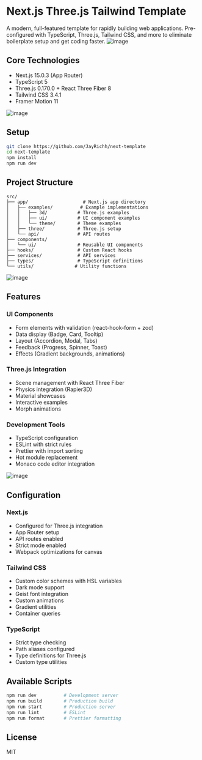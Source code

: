 # Next.js Three.js Tailwind Template

A modern, full-featured template for rapidly building web applications. Pre-configured with TypeScript, Three.js, Tailwind CSS, and more to eliminate boilerplate setup and get coding faster.
![image](https://github.com/user-attachments/assets/717960fe-6811-4621-9f3b-e9201c2f840a)


## Core Technologies

- Next.js 15.0.3 (App Router)
- TypeScript 5
- Three.js 0.170.0 + React Three Fiber 8
- Tailwind CSS 3.4.1
- Framer Motion 11

![image](https://github.com/user-attachments/assets/4e86010d-f88a-4e43-a388-ec54746f8fd0)

## Setup

```bash
git clone https://github.com/JayRichh/next-template
cd next-template
npm install
npm run dev
```

## Project Structure

```
src/
├── app/                    # Next.js app directory
│   ├── examples/          # Example implementations
│   │   ├── 3d/           # Three.js examples
│   │   ├── ui/           # UI component examples
│   │   └── theme/        # Theme examples
│   ├── three/            # Three.js setup
│   └── api/              # API routes
├── components/
│   └── ui/               # Reusable UI components
├── hooks/                # Custom React hooks
├── services/             # API services
├── types/                # TypeScript definitions
└── utils/               # Utility functions
```

![image](https://github.com/user-attachments/assets/3acd0a7e-3415-4b07-a16d-e8522874879a)

## Features

### UI Components

- Form elements with validation (react-hook-form + zod)
- Data display (Badge, Card, Tooltip)
- Layout (Accordion, Modal, Tabs)
- Feedback (Progress, Spinner, Toast)
- Effects (Gradient backgrounds, animations)

### Three.js Integration

- Scene management with React Three Fiber
- Physics integration (Rapier3D)
- Material showcases
- Interactive examples
- Morph animations

### Development Tools

- TypeScript configuration
- ESLint with strict rules
- Prettier with import sorting
- Hot module replacement
- Monaco code editor integration

![image](https://github.com/user-attachments/assets/eb1375a2-0654-4c88-bcfd-2460cdb01e56)

## Configuration

### Next.js

- Configured for Three.js integration
- App Router setup
- API routes enabled
- Strict mode enabled
- Webpack optimizations for canvas

### Tailwind CSS

- Custom color schemes with HSL variables
- Dark mode support
- Geist font integration
- Custom animations
- Gradient utilities
- Container queries

### TypeScript

- Strict type checking
- Path aliases configured
- Type definitions for Three.js
- Custom type utilities

## Available Scripts

```bash
npm run dev          # Development server
npm run build        # Production build
npm run start        # Production server
npm run lint         # ESLint
npm run format       # Prettier formatting
```

## License

MIT

